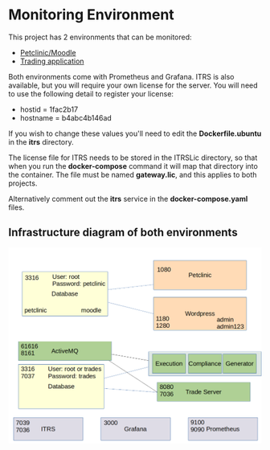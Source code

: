 # Monitoring Environment

This project has 2 environments that can be monitored:

* [Petclinic/Moodle](containers/README.md)
* [Trading application](tradeapp/README.md)

Both environments come with Prometheus and Grafana.
ITRS is also available, but you will require your own license for the server.  You will need to use the following detail to register your license:

* hostid = 1fac2b17
* hostname = b4abc4b146ad

If you wish to change these values you'll need to edit the **Dockerfile.ubuntu** in the **itrs** directory.

The license file for ITRS needs to be stored in the ITRSLic directory, so that when you run the **docker-compose** command it will map that directory into the container.  The file must be named **gateway.lic**, and this applies to both projects.

Alternatively comment out the **itrs** service in the **docker-compose.yaml** files.

## Infrastructure diagram of both environments

![Infrastructure Diagram](infradiagram-docker.png)